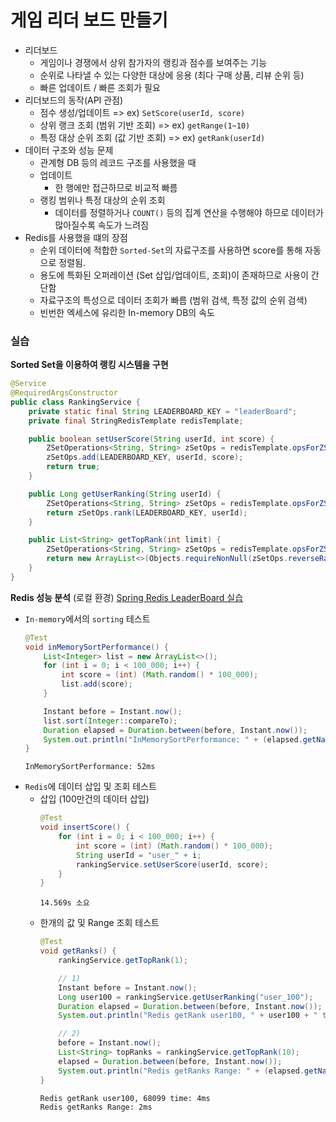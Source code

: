 # 게임 리더 보드 만들기
- 리더보드
  - 게임이나 경쟁에서 상위 참가자의 랭킹과 점수를 보여주는 기능
  - 순위로 나타낼 수 있는 다양한 대상에 응용 (최다 구매 상품, 리뷰 순위 등)
  - 빠른 업데이트 / 빠른 조회가 필요
- 리더보드의 동작(API 관점)
  - 점수 생성/업데이트 => ex) `SetScore(userId, score)`
  - 상위 랭크 조회 (범위 기반 조회) => ex) `getRange(1~10)`
  - 특정 대상 순위 조회 (값 기반 조회) => ex) `getRank(userId)`
- 데이터 구조와 성능 문제
  - 관계형 DB 등의 레코드 구조를 사용했을 때
  - 업데이트
    - 한 행에만 접근하므로 비교적 빠름
  - 랭킹 범위나 특정 대상의 순위 조회
    - 데이터를 정렬하거나 `COUNT()` 등의 집계 연산을 수행해야 하므로 데이터가 많아질수록 속도가 느려짐
- Redis를 사용했을 떄의 장점
  - 순위 데이터에 적합한 `Sorted-Set`의 자료구조를 사용하면 score를 통해 자동으로 정렬됨.
  - 용도에 특화된 오퍼레이션 (Set 삽입/업데이트, 조회)이 존재하므로 사용이 간단함
  - 자료구조의 특성으로 데이터 조회가 빠름 (범위 검색, 특정 값의 순위 검색)
  - 빈번한 엑세스에 유리한 In-memory DB의 속도
  
### 실습
**Sorted Set을 이용하여 랭킹 시스템을 구현**

```java
@Service
@RequiredArgsConstructor
public class RankingService {
    private static final String LEADERBOARD_KEY = "leaderBoard";
    private final StringRedisTemplate redisTemplate;

    public boolean setUserScore(String userId, int score) {
        ZSetOperations<String, String> zSetOps = redisTemplate.opsForZSet();
        zSetOps.add(LEADERBOARD_KEY, userId, score);
        return true;
    }

    public Long getUserRanking(String userId) {
        ZSetOperations<String, String> zSetOps = redisTemplate.opsForZSet();
        return zSetOps.rank(LEADERBOARD_KEY, userId);
    }

    public List<String> getTopRank(int limit) {
        ZSetOperations<String, String> zSetOps = redisTemplate.opsForZSet();
        return new ArrayList<>(Objects.requireNonNull(zSetOps.reverseRange(LEADERBOARD_KEY, 0, limit)));
    }
}
```

**Redis 성능 분석** (로컬 환경)
[Spring Redis LeaderBoard 실습](./spring-redis-leaderboard/)

- `In-memory`에서의 `sorting` 테스트
    ```java
    @Test
    void inMemorySortPerformance() {
        List<Integer> list = new ArrayList<>();
        for (int i = 0; i < 100_000; i++) {
            int score = (int) (Math.random() * 100_000);
            list.add(score);
        }

        Instant before = Instant.now();
        list.sort(Integer::compareTo);
        Duration elapsed = Duration.between(before, Instant.now());
        System.out.println("InMemorySortPerformance: " + (elapsed.getNano() / 1000000) + "ms");
    }
    ```
    ```
    InMemorySortPerformance: 52ms
    ```
- `Redis`에 데이터 삽입 및 조회 테스트
  - 삽입 (100만건의 데이터 삽입)
      ```java
      @Test
      void insertScore() {
          for (int i = 0; i < 100_000; i++) {
              int score = (int) (Math.random() * 100_000);
              String userId = "user_" + i;
              rankingService.setUserScore(userId, score);
          }
      }
      ```
      ```
      14.569s 소요
      ```
  - 한개의 값 및 Range 조회 테스트
    ```java
    @Test
    void getRanks() {
        rankingService.getTopRank(1);

        // 1)
        Instant before = Instant.now();
        Long user100 = rankingService.getUserRanking("user_100");
        Duration elapsed = Duration.between(before, Instant.now());
        System.out.println("Redis getRank user100, " + user100 + " time: " + (elapsed.getNano() / 1000000) + "ms");

        // 2)
        before = Instant.now();
        List<String> topRanks = rankingService.getTopRank(10);
        elapsed = Duration.between(before, Instant.now());
        System.out.println("Redis getRanks Range: " + (elapsed.getNano() / 1000000) + "ms");
    }
    ```
    ```
    Redis getRank user100, 68099 time: 4ms
    Redis getRanks Range: 2ms
    ```